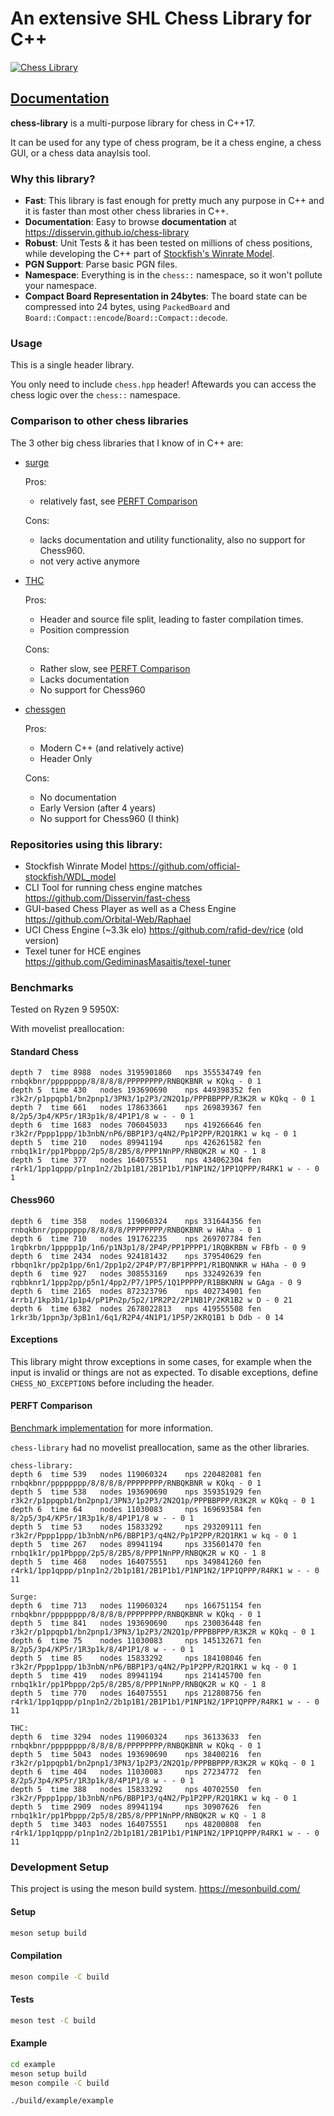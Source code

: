 # An extensive SHL Chess Library for C++

[![Chess Library](https://github.com/Disservin/chess-library/actions/workflows/chess-library.yml/badge.svg)](https://github.com/Disservin/chess-library/actions/workflows/chess-library.yml)

## [Documentation](https://disservin.github.io/chess-library)

**chess-library** is a multi-purpose library for chess in C++17.

It can be used for any type of chess program, be it a chess engine, a chess GUI, or a chess data anaylsis tool.

### Why this library?

- **Fast**: This library is fast enough for pretty much any purpose in C++ and it is faster than most other chess libraries in C++.
- **Documentation**: Easy to browse **documentation** at https://disservin.github.io/chess-library
- **Robust**: Unit Tests & it has been tested on millions of chess positions, while developing the C++ part of [Stockfish's Winrate Model](https://github.com/official-stockfish/WDL_model).
- **PGN Support**: Parse basic PGN files.
- **Namespace**: Everything is in the `chess::` namespace, so it won't pollute your namespace.
- **Compact Board Representation in 24bytes**: The board state can be compressed into 24 bytes, using `PackedBoard` and `Board::Compact::encode`/`Board::Compact::decode`.

### Usage

This is a single header library.

You only need to include `chess.hpp` header!
Aftewards you can access the chess logic over the `chess::` namespace.

### Comparison to other chess libraries

The 3 other big chess libraries that I know of in C++ are:

- [surge](https://github.com/nkarve/surge)

  Pros:

  - relatively fast, see [PERFT Comparison](#perft-comparison)

  Cons:

  - lacks documentation and utility functionality, also no support for Chess960.
  - not very active anymore

- [THC](https://github.com/billforsternz/thc-chess-library)

  Pros:

  - Header and source file split, leading to faster compilation times.
  - Position compression

  Cons:

  - Rather slow, see [PERFT Comparison](#perft-comparison)
  - Lacks documentation
  - No support for Chess960

- [chessgen](https://github.com/markhc/chessgen)

  Pros:

  - Modern C++ (and relatively active)
  - Header Only

  Cons:

  - No documentation
  - Early Version (after 4 years)
  - No support for Chess960 (I think)

### Repositories using this library:

- Stockfish Winrate Model
  https://github.com/official-stockfish/WDL_model
- CLI Tool for running chess engine matches
  https://github.com/Disservin/fast-chess
- GUI-based Chess Player as well as a Chess Engine
  https://github.com/Orbital-Web/Raphael
- UCI Chess Engine (\~3.3k elo)
  https://github.com/rafid-dev/rice (old version)
- Texel tuner for HCE engines
  https://github.com/GediminasMasaitis/texel-tuner

### Benchmarks

Tested on Ryzen 9 5950X:

With movelist preallocation:

#### Standard Chess

```
depth 7  time 8988  nodes 3195901860   nps 355534749 fen rnbqkbnr/pppppppp/8/8/8/8/PPPPPPPP/RNBQKBNR w KQkq - 0 1
depth 5  time 430   nodes 193690690    nps 449398352 fen r3k2r/p1ppqpb1/bn2pnp1/3PN3/1p2P3/2N2Q1p/PPPBBPPP/R3K2R w KQkq - 0 1
depth 7  time 661   nodes 178633661    nps 269839367 fen 8/2p5/3p4/KP5r/1R3p1k/8/4P1P1/8 w - - 0 1
depth 6  time 1683  nodes 706045033    nps 419266646 fen r3k2r/Pppp1ppp/1b3nbN/nP6/BBP1P3/q4N2/Pp1P2PP/R2Q1RK1 w kq - 0 1
depth 5  time 210   nodes 89941194     nps 426261582 fen rnbq1k1r/pp1Pbppp/2p5/8/2B5/8/PPP1NnPP/RNBQK2R w KQ - 1 8
depth 5  time 377   nodes 164075551    nps 434062304 fen r4rk1/1pp1qppp/p1np1n2/2b1p1B1/2B1P1b1/P1NP1N2/1PP1QPPP/R4RK1 w - - 0 1
```

#### Chess960

```
depth 6  time 358   nodes 119060324    nps 331644356 fen rnbqkbnr/pppppppp/8/8/8/8/PPPPPPPP/RNBQKBNR w HAha - 0 1
depth 6  time 710   nodes 191762235    nps 269707784 fen 1rqbkrbn/1ppppp1p/1n6/p1N3p1/8/2P4P/PP1PPPP1/1RQBKRBN w FBfb - 0 9
depth 6  time 2434  nodes 924181432    nps 379540629 fen rbbqn1kr/pp2p1pp/6n1/2pp1p2/2P4P/P7/BP1PPPP1/R1BQNNKR w HAha - 0 9
depth 6  time 927   nodes 308553169    nps 332492639 fen rqbbknr1/1ppp2pp/p5n1/4pp2/P7/1PP5/1Q1PPPPP/R1BBKNRN w GAga - 0 9
depth 6  time 2165  nodes 872323796    nps 402734901 fen 4rrb1/1kp3b1/1p1p4/pP1Pn2p/5p2/1PR2P2/2P1NB1P/2KR1B2 w D - 0 21
depth 6  time 6382  nodes 2678022813   nps 419555508 fen 1rkr3b/1ppn3p/3pB1n1/6q1/R2P4/4N1P1/1P5P/2KRQ1B1 b Ddb - 0 14
```

#### Exceptions

This library might throw exceptions in some cases, for example when the input is invalid or things are not as expected.
To disable exceptions, define `CHESS_NO_EXCEPTIONS` before including the header.

#### PERFT Comparison

[Benchmark implementation](./comparison/benchmark.cpp) for more information.

`chess-library` had no movelist preallocation, same as the other libraries.

```
chess-library:
depth 6  time 539   nodes 119060324    nps 220482081 fen rnbqkbnr/pppppppp/8/8/8/8/PPPPPPPP/RNBQKBNR w KQkq - 0 1
depth 5  time 538   nodes 193690690    nps 359351929 fen r3k2r/p1ppqpb1/bn2pnp1/3PN3/1p2P3/2N2Q1p/PPPBBPPP/R3K2R w KQkq - 0 1
depth 6  time 64    nodes 11030083     nps 169693584 fen 8/2p5/3p4/KP5r/1R3p1k/8/4P1P1/8 w - - 0 1
depth 5  time 53    nodes 15833292     nps 293209111 fen r3k2r/Pppp1ppp/1b3nbN/nP6/BBP1P3/q4N2/Pp1P2PP/R2Q1RK1 w kq - 0 1
depth 5  time 267   nodes 89941194     nps 335601470 fen rnbq1k1r/pp1Pbppp/2p5/8/2B5/8/PPP1NnPP/RNBQK2R w KQ - 1 8
depth 5  time 468   nodes 164075551    nps 349841260 fen r4rk1/1pp1qppp/p1np1n2/2b1p1B1/2B1P1b1/P1NP1N2/1PP1QPPP/R4RK1 w - - 0 11

Surge:
depth 6  time 713   nodes 119060324    nps 166751154 fen rnbqkbnr/pppppppp/8/8/8/8/PPPPPPPP/RNBQKBNR w KQkq - 0 1
depth 5  time 841   nodes 193690690    nps 230036448 fen r3k2r/p1ppqpb1/bn2pnp1/3PN3/1p2P3/2N2Q1p/PPPBBPPP/R3K2R w KQkq - 0 1
depth 6  time 75    nodes 11030083     nps 145132671 fen 8/2p5/3p4/KP5r/1R3p1k/8/4P1P1/8 w - - 0 1
depth 5  time 85    nodes 15833292     nps 184108046 fen r3k2r/Pppp1ppp/1b3nbN/nP6/BBP1P3/q4N2/Pp1P2PP/R2Q1RK1 w kq - 0 1
depth 5  time 419   nodes 89941194     nps 214145700 fen rnbq1k1r/pp1Pbppp/2p5/8/2B5/8/PPP1NnPP/RNBQK2R w KQ - 1 8
depth 5  time 770   nodes 164075551    nps 212808756 fen r4rk1/1pp1qppp/p1np1n2/2b1p1B1/2B1P1b1/P1NP1N2/1PP1QPPP/R4RK1 w - - 0 11

THC:
depth 6  time 3294  nodes 119060324    nps 36133633  fen rnbqkbnr/pppppppp/8/8/8/8/PPPPPPPP/RNBQKBNR w KQkq - 0 1
depth 5  time 5043  nodes 193690690    nps 38400216  fen r3k2r/p1ppqpb1/bn2pnp1/3PN3/1p2P3/2N2Q1p/PPPBBPPP/R3K2R w KQkq - 0 1
depth 6  time 404   nodes 11030083     nps 27234772  fen 8/2p5/3p4/KP5r/1R3p1k/8/4P1P1/8 w - - 0 1
depth 5  time 388   nodes 15833292     nps 40702550  fen r3k2r/Pppp1ppp/1b3nbN/nP6/BBP1P3/q4N2/Pp1P2PP/R2Q1RK1 w kq - 0 1
depth 5  time 2909  nodes 89941194     nps 30907626  fen rnbq1k1r/pp1Pbppp/2p5/8/2B5/8/PPP1NnPP/RNBQK2R w KQ - 1 8
depth 5  time 3403  nodes 164075551    nps 48200808  fen r4rk1/1pp1qppp/p1np1n2/2b1p1B1/2B1P1b1/P1NP1N2/1PP1QPPP/R4RK1 w - - 0 11
```

### Development Setup

This project is using the meson build system. https://mesonbuild.com/

#### Setup

```bash
meson setup build
```

#### Compilation

```bash
meson compile -C build
```

#### Tests

```bash
meson test -C build
```

#### Example

```bash
cd example
meson setup build
meson compile -C build

./build/example/example
```
